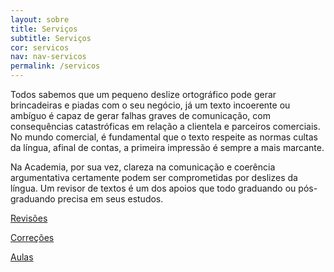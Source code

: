 ```yaml
---
layout: sobre
title: Serviços
subtitle: Serviços
cor: servicos
nav: nav-servicos
permalink: /servicos
---
```


Todos sabemos que um pequeno deslize ortográfico pode gerar brincadeiras e piadas com o seu negócio, já um texto incoerente ou ambíguo é capaz de gerar falhas graves de comunicação, com consequências catastróficas em relação a clientela e parceiros comerciais. No mundo comercial, é fundamental que o texto respeite as normas cultas da língua, afinal de contas, a primeira impressão é sempre a mais marcante.

Na Academia, por sua vez, clareza na comunicação e coerência argumentativa certamente podem ser comprometidas por deslizes da língua. Um revisor de textos é um dos apoios que todo graduando ou pós-graduando precisa em seus estudos.

[Revisões]({{site.baseurl}}/revisoes)

[Correções]({{site.baseurl}}/alunos)

[Aulas]({{site.baseurl}}/alunos)
